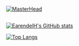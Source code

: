 [![MasterHead](https://images5.alphacoders.com/913/thumb-1920-913558.jpg)](https://github.com/EarendelH/EarendelH/)
## 

<!--
**EarendelH/EarendelH** is a ✨ _special_ ✨ repository because its `README.md` (this file) appears on your GitHub profile.

Here are some ideas to get you started:

- 🔭 I’m currently working on ...
- 🌱 I’m currently learning ...
- 👯 I’m looking to collaborate on ...
- 🤔 I’m looking for help with ...
- 💬 Ask me about ...
- 📫 How to reach me: ...
- 😄 Pronouns: ...
- ⚡ Fun fact: ...
-->

[![EarendelH's GitHub stats](https://github-readme-stats.vercel.app/api?username=EarendelH&theme=moltack&show_icons=true&count_private=true)](https://github.com/anuraghazra/github-readme-stats)

[![Top Langs](https://github-readme-stats.vercel.app/api/top-langs/?username=EarendelH&layout=compact)](https://github.com/anuraghazra/github-readme-stats)

